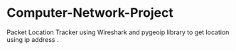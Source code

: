 # Computer-Network-Project
Packet Location Tracker using Wireshark and pygeoip library to get location using ip address .
